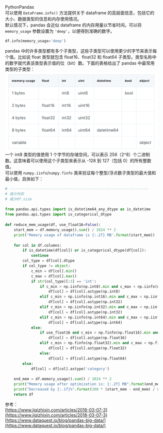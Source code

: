 PythonPandas<br />可以使用 `DataFrame.info()` 方法提供关于 dataframe 的高层面信息，包括它的大小、数据类型的信息和内存使用情况。<br />默认情况下，pandas 会近似 dataframe 的内存用量以节省时间。可以将 `memory_usage` 参数设置为 `'deep'`，以便得到准确的数字。
```python
df.info(memory_usage='deep')
```
pandas 中的许多类型都有多个子类型，这些子类型可以使用更少的字节来表示每个值。比如说 float 类型就包含 float16、float32 和 float64 子类型。类型名称中的数字就代表该类型表示值的位（bit）数。下面的表格给出了 pandas 中最常用类型的子类型：<br />![image.png](./img/1658408091285-f18f70f7-3966-4152-a921-bd16eba1b82a.png)<br />一个 int8 类型的值使用 1 个字节的存储空间，可以表示 256（2^8）个二进制数。这意味着可以使用这个子类型来表示从 -128 到 127（包括 0）的所有整数值。 <br />可以使用 `numpy.iinfo`/`numpy.finfo` 类来验证每个整型/浮点数子类型的最大值和最小值，具体如下：
```python
# ----------------------------------------------------------------
# 减少内存
# 减少df.size

from pandas.api.types import is_datetime64_any_dtype as is_datetime
from pandas.api.types import is_categorical_dtype

def reduce_mem_usage(df, use_float16=False):
    start_mem = df.memory_usage().sum() / 1024 ** 2
    print('Memory usage of dataframe is {:.2f} MB'.format(start_mem))

    for col in df.columns:
        if is_datetime(df[col]) or is_categorical_dtype(df[col]):
            continue
        col_type = df[col].dtype
        if col_type != object:
            c_min = df[col].min()
            c_max = df[col].max()
            if str(col_type)[:3] == 'int':
                if c_min > np.iinfo(np.int8).min and c_max < np.iinfo(np.int8).max:
                    df[col] = df[col].astype(np.int8)
                elif c_min > np.iinfo(np.int16).min and c_max < np.iinfo(np.int16).max:
                    df[col] = df[col].astype(np.int32)
                elif c_min > np.iinfo(np.int32).min and c_max < np.iinfo(np.int32).max:
                    df[col] = df[col].astype(np.int32)
                elif c_min > np.iinfo(np.int64).min and c_max < np.iinfo(np.int64).max:
                    df[col] = df[col].astype(np.int64)
            else:
                if use_float16 and c_min > np.finfo(np.float16).min and c_max < np.finfo(np.float16).max:
                    df[col] = df[col].astype(np.float16)
                elif c_min > np.finfo(np.float32).min and c_max < np.finfo(np.float32).max:
                    df[col] = df[col].astype(np.float32)
                else:
                    df[col] = df[col].astype(np.float64)
        else:
            df[col] = df[col].astype('category')

    end_mem = df.memory_usage().sum() / 1024 ** 2
    print("Memory usage after optimization is: {:.2f} MB".format(end_mem))
    print("Decreased by {:.1f}%".format(100 * (start_mem - end_mem) / start_mem))
    return df
```
参考：<br />[https://www.jiqizhixin.com/articles/2018-03-07-3](https://www.jiqizhixin.com/articles/2018-03-07-3)<br />[https://www.dataquest.io/blog/pandas-big-data/](https://www.dataquest.io/blog/pandas-big-data/)
